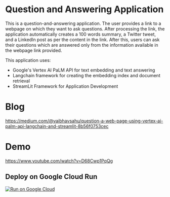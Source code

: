 # Question and Answering Application

This is a question-and-answering application. The user provides a link to a webpage on which they want to ask questions. After processing the link, the application automatically creates a 100 words summary, a Twitter tweet, and a LinkedIn post as per the content in the link. After this, users can ask their questions which are answered only from the information available in the webpage link provided.

This application uses:
- Google's Vertex AI PaLM API for text embedding and text answering
- Langchain framework for creating the embedding index and document retrieval
- StreamLit Framework for Application Development

  
# Blog
https://medium.com/@vaibhavsahu/question-a-web-page-using-vertex-ai-palm-api-langchain-and-streamlit-8b56f0753cec


# Demo
https://www.youtube.com/watch?v=D68Cwp1PqQg

## Deploy on Google Cloud Run

[![Run on Google Cloud](https://deploy.cloud.run/button.svg)](https://deploy.cloud.run)
